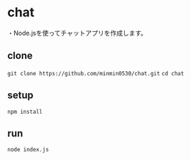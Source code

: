 # chat
・Node.jsを使ってチャットアプリを作成します。  
## clone
`git clone https://github.com/minmin0530/chat.git`
`cd chat`  
## setup
`npm install`  
## run
`node index.js`
